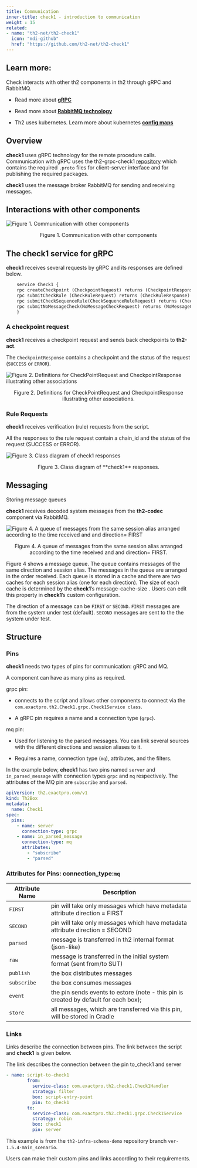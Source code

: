 ```yaml
---
title: Communication
inner-title: check1 - introduction to communication
weight : 15
related:
- name: "th2-net/th2-check1"
  icon: "mdi-github"
  href: "https://github.com/th2-net/th2-check1"
---
```


## Learn more:
Check interacts with other th2 components in th2 through gRPC and RabbitMQ.

- Read more about **[gRPC](https://grpc.io/)**

<!-- Read more about th2 gRPC modules here -->

- Read more about **[RabbitMQ technology](https://www.rabbitmq.com/documentation.html)**

<!-- Read about th2 pins here and th2 links  -->

<!-- Read about th2 components API here -->

- Th2 uses kubernetes. Learn more about kubernetes  **[config maps](https://kubernetes.io/docs/concepts/configuration/configmap/)**


## Overview
**check1** uses gRPC technology for the remote procedure calls. 
Communication with gRPC uses the th2-grpc-check1 [repository](https://github.com/th2-net/th2-grpc-check1) which contains the required `.proto` files for client-server interface and for publishing the required packages.

**check1** uses the message broker RabbitMQ for sending and receiving messages.

## Interactions with other components

![](/img/boxes/exactpro/check1/communication_othercomponents.png "Figure 1. Communication with other components ")

<center> 
<figcaption class="mb-2">
Figure 1. Communication with other components
</figcaption>
</center>

## The check1 service for gRPC
**check1** receives several requests by gRPC and its responses are defined below.

```protobuf
    service Check1 {
    rpc createCheckpoint (CheckpointRequest) returns (CheckpointResponse) {}  
    rpc submitCheckRule (CheckRuleRequest) returns (CheckRuleResponse) {}  
    rpc submitCheckSequenceRule(CheckSequenceRuleRequest) returns (CheckSequenceRuleResponse) {}  
    rpc submitNoMessageCheck(NoMessageCheckRequest) returns (NoMessageCheckResponse) {}  
    }
```

### A checkpoint request
**check1** receives a checkpoint request and sends back checkpoints to **th2-act**.

The `CheckpointResponse` contains a checkpoint and the status of the request (`SUCCESS` or `ERROR`).

![](/img/boxes/exactpro/check1/checkpointrequest_class.png "Figure 2. Definitions for CheckPointRequest and CheckpointResponse illustrating other associations ")
<center> 
<figcaption class="mb-2">
Figure 2. Definitions for CheckPointRequest and CheckpointResponse illustrating other associations.
</figcaption>
</center>


### Rule Requests

**check1** receives verification (rule) requests from the script.

All the responses to the rule request contain a chain_id and the status of the request (SUCCESS or ERROR).

![](/img/boxes/exactpro/check1/ruleresponse_class.png "Figure 3. Class diagram of check1 responses ")

<center> 
<figcaption class="mb-2">
Figure 3. Class diagram of **check1** responses.
</figcaption>
</center>

## Messaging

Storing message queues

**check1** receives decoded system messages from the **th2-codec** component via RabbitMQ.


![](/img/boxes/exactpro/check1/queue.png "Figure 4. A queue of messages from the same session alias arranged according to the time received and and direction= FIRST ")
<center>
<figcaption class="mb-2">
Figure 4. A queue of messages from the same session alias arranged according to the time received and and direction= FIRST.
</figcaption>
</center>

Figure 4 shows a message queue. The queue contains messages of the same direction and session alias. The messages in the queue are arranged in the order received. Each queue is stored in a cache and there are two caches for each session alias (one for each direction). The size of each cache is determined by the **check1**’s message-cache-size . Users can edit this property in **check1**’s custom configuration.

<notice info>

The direction of a message can be `FIRST` or `SECOND`. 
`FIRST` messages are from the system under test (default).
`SECOND` messages are sent to the the system under test.

</notice>


## Structure

### Pins

**check1** needs two types of pins for communication: gRPC and MQ.

<notice info> A component can have as many pins as required. </notice>

grpc pin:

- connects to the script and allows other components to connect via the `com.exactpro.th2.Check1.grpc.Check1Service class`.

- A gRPC pin requires a name and a connection type (`grpc`).

mq pin:

- Used for listening to the parsed messages. You can link several sources with the different directions and session aliases to it.

- Requires a name, connection type (`mq`), attributes, and the filters.

In the example below, **check1** has two pins named `server` and `in_parsed_message`
with connection types `grpc` and `mq` respectively. 
The attributes of the MQ pin are `subscribe` and `parsed`.

```yaml
apiVersion: th2.exactpro.com/v1
kind: Th2Box
metadata:
  name: Check1
spec:
  pins:
    - name: server
      connection-type: grpc
    - name: in_parsed_message
      connection-type: mq
      attributes:
        - "subscribe"
        - "parsed"
```

### Attributes for Pins: connection_type:`mq`

| Attribute Name | Description|
|---|---|
|`FIRST`| pin will take only messages which have metadata attribute direction = FIRST|
|`SECOND`|pin will take only messages which have metadata attribute direction = SECOND|
| `parsed`| message is transferred in th2 internal format (json-like)|
| `raw`| message is transferred in the initial system format (sent from/to SUT)|
| `publish`| the box distributes messages|
| `subscribe`| the box consumes messages|
| `event`| the pin sends events to estore (note - this pin is created by default for each box);|
| `store` | all messages, which are transferred via this pin, will be stored in Cradle|

### Links

Links describe the connection between pins. The link between the script and **check1** is given below.

The link describes the connection between the pin to_check1 and server

```yaml
- name: script-to-check1
        from:
          service-class: com.exactpro.th2.check1.Check1Handler
          strategy: filter
          box: script-entry-point
          pin: to_check1
        to:
          service-class: com.exactpro.th2.check1.grpc.Check1Service
          strategy: robin
          box: check1
          pin: server
```
<notice info>

This example is from the `th2-infra-schema-demo` repository branch `ver-1.5.4-main_scenario`.

Users can make their custom pins and links according to their requirements. 

</notice>


